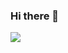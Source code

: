 ### Hi there 👋



<a href="https://github.com/diogovsmartins" alt="github" targe="_blank">

<img style="min-height:30px" src="https://img.shields.io/badge/GitHub-000000?&style=flat-square&logo=GitHub&logoColor=red">

</a>

